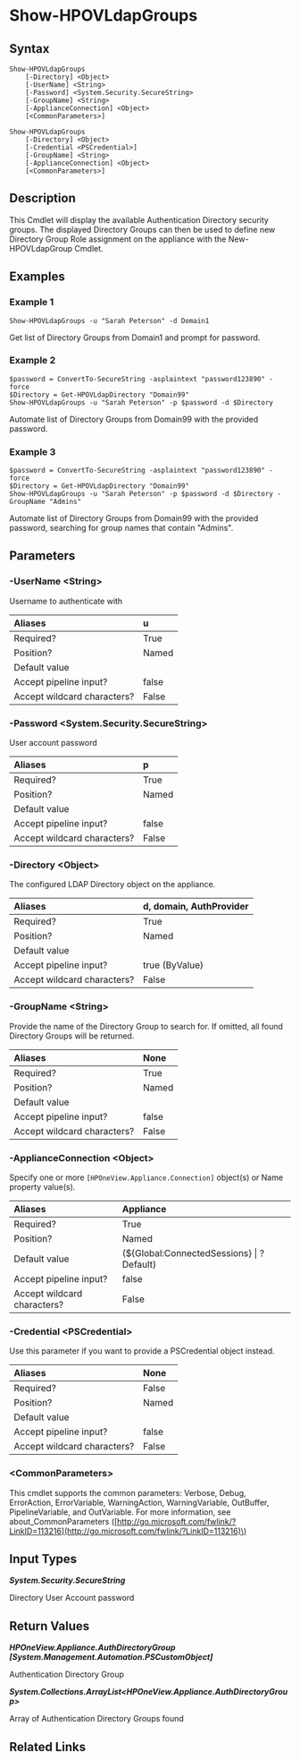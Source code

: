 ﻿---
description: List Directory Groups from the configured LDAP Directory.
---

# Show-HPOVLdapGroups

## Syntax

```text
Show-HPOVLdapGroups
    [-Directory] <Object>
    [-UserName] <String>
    [-Password] <System.Security.SecureString>
    [-GroupName] <String>
    [-ApplianceConnection] <Object>
    [<CommonParameters>]
```

```text
Show-HPOVLdapGroups
    [-Directory] <Object>
    [-Credential <PSCredential>]
    [-GroupName] <String>
    [-ApplianceConnection] <Object>
    [<CommonParameters>]
```

## Description

This Cmdlet will display the available Authentication Directory security groups.  The displayed Directory Groups can then be used to define new Directory Group Role assignment on the appliance with the New-HPOVLdapGroup Cmdlet.

## Examples

###  Example 1 

```text
Show-HPOVLdapGroups -u "Sarah Peterson" -d Domain1
```

Get list of Directory Groups from Domain1 and prompt for password.

###  Example 2 

```text
$password = ConvertTo-SecureString -asplaintext "password123890" -force
$Directory = Get-HPOVLdapDirectory "Domain99"
Show-HPOVLdapGroups -u "Sarah Peterson" -p $password -d $Directory
```

Automate list of Directory Groups from Domain99 with the provided password.

###  Example 3 

```text
$password = ConvertTo-SecureString -asplaintext "password123890" -force
$Directory = Get-HPOVLdapDirectory "Domain99"
Show-HPOVLdapGroups -u "Sarah Peterson" -p $password -d $Directory -GroupName "Admins"
```

Automate list of Directory Groups from Domain99 with the provided password, searching for group names that contain "Admins".

## Parameters

### -UserName &lt;String&gt;

Username to authenticate with

| Aliases | u |
| :--- | :--- |
| Required? | True |
| Position? | Named |
| Default value |  |
| Accept pipeline input? | false |
| Accept wildcard characters? | False |

### -Password &lt;System.Security.SecureString&gt;

User account password

| Aliases | p |
| :--- | :--- |
| Required? | True |
| Position? | Named |
| Default value |  |
| Accept pipeline input? | false |
| Accept wildcard characters? | False |

### -Directory &lt;Object&gt;

The configured LDAP Directory object on the appliance.

| Aliases | d, domain, AuthProvider |
| :--- | :--- |
| Required? | True |
| Position? | Named |
| Default value |  |
| Accept pipeline input? | true (ByValue) |
| Accept wildcard characters? | False |

### -GroupName &lt;String&gt;

Provide the name of the Directory Group to search for.  If omitted, all found Directory Groups will be returned.

| Aliases | None |
| :--- | :--- |
| Required? | True |
| Position? | Named |
| Default value |  |
| Accept pipeline input? | false |
| Accept wildcard characters? | False |

### -ApplianceConnection &lt;Object&gt;

Specify one or more `[HPOneView.Appliance.Connection]` object(s) or Name property value(s).

| Aliases | Appliance |
| :--- | :--- |
| Required? | True |
| Position? | Named |
| Default value | (${Global:ConnectedSessions} &vert; ? Default) |
| Accept pipeline input? | false |
| Accept wildcard characters? | False |

### -Credential &lt;PSCredential&gt;

Use this parameter if you want to provide a PSCredential object instead.

| Aliases | None |
| :--- | :--- |
| Required? | False |
| Position? | Named |
| Default value |  |
| Accept pipeline input? | false |
| Accept wildcard characters? | False |

### &lt;CommonParameters&gt;

This cmdlet supports the common parameters: Verbose, Debug, ErrorAction, ErrorVariable, WarningAction, WarningVariable, OutBuffer, PipelineVariable, and OutVariable. For more information, see about\_CommonParameters \([http://go.microsoft.com/fwlink/?LinkID=113216](http://go.microsoft.com/fwlink/?LinkID=113216)\)

## Input Types

_**System.Security.SecureString**_

Directory User Account password

## Return Values

_**HPOneView.Appliance.AuthDirectoryGroup [System.Management.Automation.PSCustomObject]**_

Authentication Directory Group

_**System.Collections.ArrayList<HPOneView.Appliance.AuthDirectoryGroup>**_

Array of Authentication Directory Groups found

## Related Links

